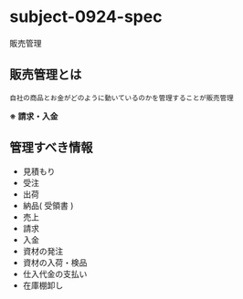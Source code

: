 # subject-0924-spec
販売管理

## 販売管理とは
```
自社の商品とお金がどのように動いているのかを管理することが販売管理
```
**※ 請求・入金**

## 管理すべき情報
- 見積もり
- 受注
- 出荷
- 納品( 受領書 )
- 売上
- 請求
- 入金
- 資材の発注
- 資材の入荷・検品
- 仕入代金の支払い
- 在庫棚卸し
